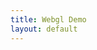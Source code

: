 ```yaml
---
title: Webgl Demo
layout: default
---
```

<script type="text/javascript">
    var gl;

    function webGLStart() {
        var canvas = document.getElementById("webgl-canvas");
        try{
            initGL(canvas);

            gl.clearColor(0.0, 0.0, 0.0, 1.0);
            gl.clear(gl.COLOR_BUFFER_BIT);
        }
        catch(e){
            alert(e);
        }

    }

    function initGL(canvas) {
        gl = canvas.getContext("webgl");
        if (gl) {
            gl.viewportWidth = canvas.width;
            gl.viewportHeight = canvas.height;

            console.log(gl);
        }
        else{
            throw new Error("Your browser doesn't support WebGL");
        }
    }
</script>

<div>
<center>
<canvas id="webgl-canvas" style="border: none;" width="500" height="500"></canvas>
</center>

<script type="text/javascript">
    webGLStart();
</script>
</div>
